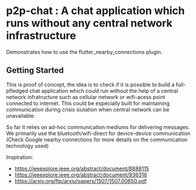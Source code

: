 # p2p-chat : A chat application which runs without any central network infrastructure 

Demonstrates how to use the flutter_nearby_connections plugin.

## Getting Started

This is proof of concept, the idea is to check if it is possible to build a full-pfledged chat application which could run without the help 
of a central network infratructure such as cellular network or wifi-acess point connected to internet. This could be especially built for maintaining communication during crisis siutation when central network can be unavailable.

So far it relies on ad-hoc communication mediums for delivering messages. We primarily use the bluetooth/wifi-direct for device-device communication (Check Google nearby connections for more details on the communication technology used) 


Inspiration:
- https://ieeexplore.ieee.org/abstract/document/8888115
- https://ieeexplore.ieee.org/abstract/document/936316
- https://arxiv.org/ftp/arxiv/papers/1507/1507.00650.pdf


